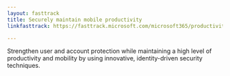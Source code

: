 ```yaml
---
layout: fasttrack
title: Securely maintain mobile productivity
linkfasttrack: https://fasttrack.microsoft.com/microsoft365/productivitylibrary/Securely-maintain-mobile-productivity 

---
```

Strengthen user and account protection while maintaining a high level of productivity and mobility by using innovative, identity-driven security techniques.
